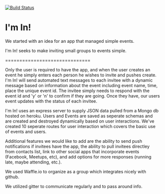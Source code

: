 [![Build Status](https://travis-ci.org/Event-Sync/server-notes.svg?branch=master)](https://travis-ci.org/Event-Sync/server-notes)

I'm In!
==============================

We started with an idea for an app that managed simple events.

I'm In! seeks to make inviting small groups to events simple.

==============================

Only the user is required to have the app, and when the user creates an event he simply enters each person he wishes to invite and pushes create.  I'm In! will send automated text messages to each invitee with a dynamic message based on information about the event including event name, time, place the unique event id. The invitee simply needs to respond with the event id and 'y' or 'n' to confirm if they are going.  Once they have, our users event updates with the status of each invitee.

I'm In! uses an express server to supply JSON data pulled from a Mongo db hosted on heroku.  Users and Events are saved as seperate schemas and are created and destroyed dynamically based on user interactions. We've created 10 seperate routes for user interaction which covers the basic use of events and users.

Additional features we would like to add are the ability to send push notifications if invitees have the app, the ability to pull invitees directley from contacts list, link to other social apps that incorporate events (Facebook, Meetups, etc), and add options for more responses (running late, maybe attending, etc.).

We used Waffle.io to organize as a group which integrates nicely with github.

We utilized gitter to communicate regularly and to pass around info.



